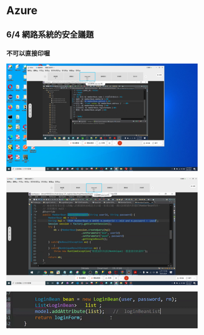 # Azure

## 6/4 網路系統的安全議題

### 不可以直接印喔

![](.gitbook/assets/image%20%28219%29.png)

![](.gitbook/assets/image%20%28217%29.png)

![](.gitbook/assets/image%20%28218%29.png)

